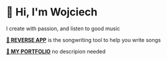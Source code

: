 # 👋 Hi, I'm Wojciech

I create with passion, and listen to good music

<p>
<div>
 <p><b><a href="https://reverse-app.vercel.app/" target="_blank">📀 REVERSE APP</a></b> is the songwriting tool to help you write songs</a></p>
 </div>
</p>


<p>
<div>
 <p><b><a href="https://wojciechglid.netlify.app/" target="_blank">💼 MY PORTFOLIO</a></b> no descripion needed</p>
 </div>
</p>
